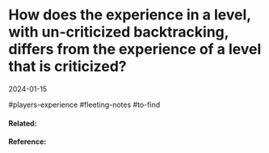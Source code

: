 # How does the experience in a level, with un-criticized backtracking, differs from the experience of a level that is criticized?
2024-01-15


 #players-experience #fleeting-notes #to-find 
#### Related:


#### Reference:

